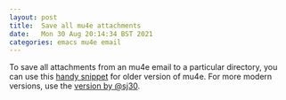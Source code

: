 ```yaml
---
layout: post
title:  Save all mu4e attachments
date:   Mon 30 Aug 20:14:34 BST 2021
categories: emacs mu4e email
---
```


To save all attachments from an mu4e email to a particular directory,
you can use this
[handy snippet](https://gist.github.com/philjackson/aecfab1706f05079aec7000e328fd183)
for older version of mu4e. For more modern versions, use the
[version by @sj30](https://github.com/sje30/emacs/blob/master/mu4e-view-save-all-attachments.el).
